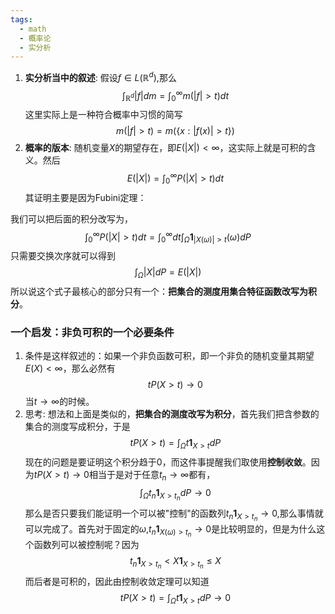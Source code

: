 ```yaml
---
tags:
  - math
  - 概率论
  - 实分析
---
```

1. **实分析当中的叙述**: 假设$f \in L(\mathbb{R}^d)$,那么$$\int_{\mathbb{R}^d}|f|dm = \int_{0}^{\infty}m(|f|>t)dt$$这里实际上是一种符合概率中习惯的简写$$m(|f|>t) =m(\{x:|f(x)|>t\})$$
2. **概率的版本**: 随机变量$X$的期望存在，即$E(|X|)<\infty$，这实际上就是可积的含义。然后$$E(|X|) = \int_{0}^{\infty}P(|X|>t)dt$$
其证明主要是因为Fubini定理：

我们可以把后面的积分改写为，
$$\int_{0}^{\infty}P(|X|>t)dt = \int_{0}^{\infty} dt\int_{\Omega} \mathbf{1}_{|X(\omega)|>t}(\omega)dP $$
只需要交换次序就可以得到$$\int_{\Omega}|X|dP = E(|X|)$$
所以说这个式子最核心的部分只有一个：**把集合的测度用集合特征函数改写为积分**。
### 一个启发：非负可积的一个必要条件

1. 条件是这样叙述的：如果一个非负函数可积，即一个非负的随机变量其期望$E(X) < \infty$，那么必然有$$tP(X>t)\to 0$$当$t\to \infty$的时候。
2. 思考: 想法和上面是类似的，**把集合的测度改写为积分**，首先我们把含参数的集合的测度写成积分，于是$$tP(X>t) = \int_{\Omega}t\mathbf{1}_{X>t}dP$$现在的问题是要证明这个积分趋于0，而这件事提醒我们取使用**控制收敛**。因为$tP(X>t)\to 0$相当于是对于任意$t_n \to \infty$都有，$$\int_{\Omega}t_n\mathbf{1}_{X>t_n}dP\to 0$$那么是否只要我们能证明一个可以被"控制"的函数列$t_n\mathbf{1}_{X>t_n} \to 0$,那么事情就可以完成了。首先对于固定的$\omega$,$t_n\mathbf{1}_{X(\omega)>t_n} \to 0$是比较明显的，但是为什么这个函数列可以被控制呢？因为$$t_n\mathbf{1}_{X>t_n} <X\mathbf{1}_{X>t_n}\leq X$$而后者是可积的，因此由控制收敛定理可以知道$$tP(X>t) = \int_{\Omega}t\mathbf{1}_{X>t}dP \to 0$$

